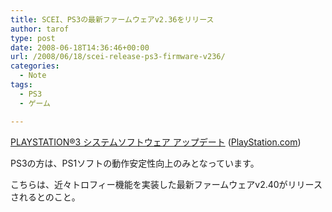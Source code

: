 ```yaml
---
title: SCEI、PS3の最新ファームウェアv2.36をリリース
author: tarof
type: post
date: 2008-06-18T14:36:46+00:00
url: /2008/06/18/scei-release-ps3-firmware-v236/
categories:
  - Note
tags:
  - PS3
  - ゲーム

---
```

[PLAYSTATION®3 システムソフトウェア アップデート][1] ([PlayStation.com][2])

PS3の方は、PS1ソフトの動作安定性向上のみとなっています。

こちらは、近々トロフィー機能を実装した最新ファームウェアv2.40がリリースされるとのこと。

 [1]: http://www.jp.playstation.com/ps3/update/
 [2]: http://www.jp.playstation.com/